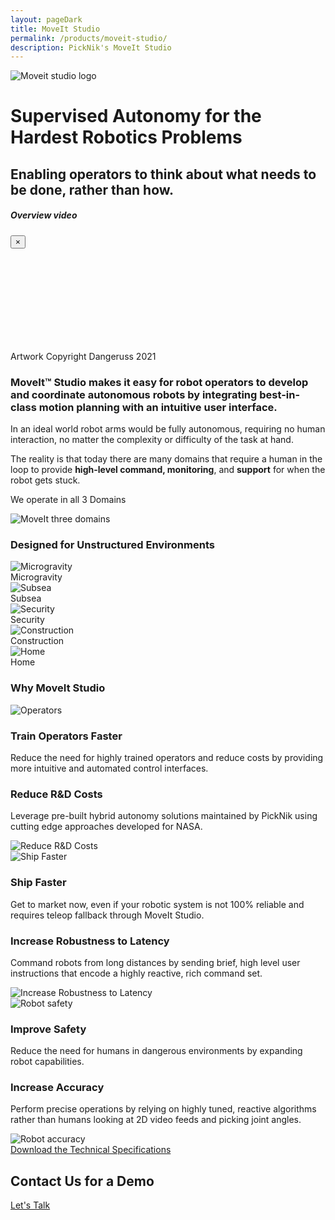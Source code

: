 ```yaml
---
layout: pageDark
title: MoveIt Studio
permalink: /products/moveit-studio/
description: PickNik's MoveIt Studio
---
```


<div class="container-fluid moveit-studio_main-bg">
   <div class="container">
    <div class="moveit-studio_section-main">
        <div class="row align-items-center text-left">
          <div class="col-12 col-lg-6">
              <img class="moveit-studio_section-main-logo" src="/assets/images/product/moveit-studio/studio-logo.png"
                alt="Moveit studio logo">
              <h1 class="moveit-studio_section-main-title">
                Supervised Autonomy for the Hardest Robotics Problems
              </h1>
              <h2 class="moveit-studio_section-sub-title">
                Enabling operators to think about what needs to be done, rather than how.
              </h2>
              <!-- <div class="moveit-studio_btn">
                <a class="btn btn-blue text-center modalclick"
                    href="https://www.youtube.com/embed/_wazsgxZiiM?rel=0&showinfo=0&autoplay=1">Watch a demo</a>
              </div> -->
          </div>
        </div>
        <div class="modal fade" id="modalVideo" tabindex="-1" role="dialog" aria-labelledby="modalVideoLabel"
          aria-hidden="true">
          <div class="modal-dialog" role="document">
              <div class="modal-content">
                <div class="modal-header">
                    <h5 class="modal-title" id="exampleModalLabel">Overview video</h5>
                    <button type="button" class="close" data-dismiss="modal" aria-label="Close">
                    <span aria-hidden="true">&times;</span>
                    </button>
                </div>
                <div class="modal-body">
                    <iframe frameborder="0" allow="autoplay; encrypted-media" allowfullscreen></iframe>
                </div>
              </div>
          </div>
        </div>
    </div>
  </div>
  <p>Artwork Copyright Dangeruss 2021</p>
</div>
<div class="container-fluid">
   <div class="container">
    <div class="row align-items-center justify-content-between moveit-studio__info-content">
        <div class="col-12 col-lg-7">
          <div class="block-section">
              <h3 class="moveit-studio__title">
                <b>MoveIt™ Studio</b> makes it easy for robot
                operators&nbsp;to&nbsp;develop and coordinate
                autonomous&nbsp;robots by integrating best-in-class
                motion planning with an intuitive user interface.
              </h3>
              <div class="moveit-studio__content">
                <p>
                    In an ideal world robot arms would be fully autonomous, requiring no human interaction, no matter the complexity or difficulty of the task at hand.
                </p>
                <p>
                    The reality is that today there are many domains that&nbsp;require
                    a human in the loop to provide&nbsp;<b>high-level&nbsp;command,
                    monitoring</b>, and <b>support</b> for when the robot gets stuck.
                </p>
              </div>
          </div>
        </div>
        <div class="col-12 col-lg-5 block-padding-120">
          <div class="moveit-studio__image">
              <p class="moveit-studio__image__title">We operate in all 3 Domains</p>
              <img class="moveit-studio__img" src="/assets/images/product/moveit-studio/3-domains.png"
                alt="MoveIt three domains">
          </div>
        </div>
    </div>
   </div>
</div>
<div class="container-fluid moveit-studio__orbs__section">
   <div class="row align-items-center justify-content-center text-center">
      <div class="col-sm-12">
         <h3 class="block-section__title">Designed for Unstructured Environments</h3>
      </div>
      <div class="col-sm-12">
         <div class="moveit-studio__orb-stats">
            <div class="moveit-studio__orb-stats__item">
               <div class="moveit-studio__orb_graphic">
                  <img src="/assets/images/product/moveit-studio/microgravity.png" alt="Microgravity">
               </div>
               <div class="moveit-studio__orb-stats__text">Microgravity</div>
            </div>
            <div class="moveit-studio__orb-stats__item">
               <div class="moveit-studio__orb_graphic">
                  <img src="/assets/images/product/moveit-studio/subsea.png" alt="Subsea">
               </div>
               <div class="moveit-studio__orb-stats__text">Subsea</div>
            </div>
            <div class="moveit-studio__orb-stats__item">
               <div class="moveit-studio__orb_graphic">
                  <img src="/assets/images/product/moveit-studio/security.png" alt="Security">
               </div>
               <div class="moveit-studio__orb-stats__text">Security</div>
            </div>
            <div class="moveit-studio__orb-stats__item">
               <div class="moveit-studio__orb_graphic">
                  <img src="/assets/images/product/moveit-studio/construction.png" alt="Construction">
               </div>
               <div class="moveit-studio__orb-stats__text">Construction</div>
            </div>
            <div class="moveit-studio__orb-stats__item">
               <div class="moveit-studio__orb_graphic">
                  <img src="/assets/images/product/moveit-studio/home.png" alt="Home">
               </div>
               <div class="moveit-studio__orb-stats__text">Home</div>
            </div>
         </div>
      </div>
   </div>
</div>
<div class="container-fluid moveit-studio__items__section">
   <div class="container">
      <div class="row">
         <div class="col-sm-12">
            <h3 class="moveit-studio__items__title">Why MoveIt Studio</h3>
         </div>
      </div>
      <div class="moveit-studio__items">
         <div class="moveit-studio__item">
            <div class="moveit-studio__item__image">
               <img src="/assets/images/product/moveit-studio/operators.png" alt="Operators">
            </div>
            <div class="moveit-studio__item__content">
               <h3 class="moveit-studio__item__content__title">Train Operators Faster</h3>
               <p class="moveit-studio__item__content__text">
                  Reduce the need for highly trained operators and reduce costs by providing more intuitive and automated control interfaces.
               </p>
            </div>
         </div>
         <div class="moveit-studio__item moveit-studio__item--right">
            <div class="moveit-studio__item__content">
               <h3 class="moveit-studio__item__content__title">Reduce R&D Costs</h3>
               <p class="moveit-studio__item__content__text">
                  Leverage pre-built hybrid autonomy solutions maintained by PickNik using cutting edge approaches developed for NASA.
               </p>
            </div>
            <div class="moveit-studio__item__image">
               <img src="/assets/images/product/moveit-studio/reduce-R&D-costs.png" alt="Reduce R&D Costs">
            </div>
         </div>
          <div class="moveit-studio__item">
            <div class="moveit-studio__item__image">
               <img src="/assets/images/product/moveit-studio/ship-faster.png" alt="Ship Faster">
            </div>
            <div class="moveit-studio__item__content">
               <h3 class="moveit-studio__item__content__title">Ship Faster</h3>
               <p class="moveit-studio__item__content__text">
                  Get to market now, even if your robotic system is not 100% reliable and requires teleop fallback through MoveIt Studio.
               </p>
            </div>
         </div>
         <div class="moveit-studio__item moveit-studio__item--right">
            <div class="moveit-studio__item__content">
               <h3 class="moveit-studio__item__content__title">Increase Robustness to Latency</h3>
               <p class="moveit-studio__item__content__text">
                  Command robots from long distances by sending brief, high level user instructions that encode a highly reactive, rich command set.
               </p>
            </div>
            <div class="moveit-studio__item__image">
               <img src="/assets/images/product/moveit-studio/robustness-to-latency.png" alt="Increase Robustness to Latency">
            </div>
         </div>
         <div class="moveit-studio__item">
            <div class="moveit-studio__item__image">
              <img src="/assets/images/product/moveit-studio/robot-safety.png" alt="Robot safety">
            </div>
            <div class="moveit-studio__item__content">
               <h3 class="moveit-studio__item__content__title">Improve Safety</h3>
               <p class="moveit-studio__item__content__text">
                 Reduce the need for humans in dangerous environments by expanding robot capabilities.
               </p>
            </div>
         </div>
         <div class="moveit-studio__item  moveit-studio__item--right">
            <div class="moveit-studio__item__content">
               <h3 class="moveit-studio__item__content__title">Increase Accuracy</h3>
               <p class="moveit-studio__item__content__text">
                  Perform precise operations by relying on highly tuned, reactive algorithms rather than humans looking at 2D video feeds and picking joint angles.
               </p>
            </div>
            <div class="moveit-studio__item__image">
               <img src="/assets/images/product/moveit-studio/robot-accuracy.png" alt="Robot accuracy">
            </div>
         </div>
      </div>
      <div class="row">
         <div class="col-sm-12">
            <a class="btn btn-white text-uppercase text-center moveit-studio-footer__btn" target="_blank"
              href="/docs/PickNik_MoveIt_Studio_Spec_Sheet.pdf">Download the Technical Specifications</a>
         </div>
      </div>
   </div>
</div>
<div class="container-fluid open-source-support-bg">
  <div class="container block-padding-80">
    <div class="row align-items-center justify-content-center">
      <div class="col-12 col-lg-12">
        <div class="moveit-section text-center">
          <h2 class="moveit-section__title text-white">Contact Us for a Demo</h2>
          <div class="moveit-section__content text-white">
            <a href="/studio-connect/" class="btn btn-white mt-4 text-uppercase text-center moveit-studio-support__btn">Let's Talk</a>
          </div>
        </div>
      </div>
    </div>
  </div>
</div>

